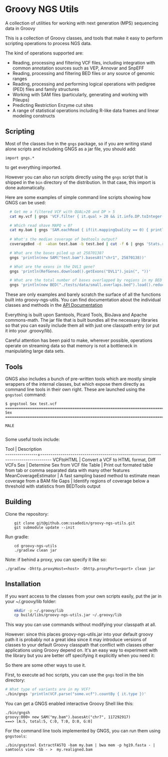 # Groovy NGS Utils

A collection of utilities for working with next generation (MPS) sequencing data in Groovy

This is a collection of Groovy classes, and tools that make it easy to perform 
scripting operations to process NGS data.

The kind of operations supported are:

  * Reading, processing and filtering VCF files, including integration with common annotation sources such as VEP, Annovar and SnpEFF
  * Reading, processing and filtering BED files or any source of genomic ranges
  * Reading, processing and performing logical operations with pedigree (PED) files and family structures
  * Working with SAM files (particularly, generating and working with Pileups)
  * Predicting Restriction Enzyme cut sites
  * A range of statistical operations including R-like data frames and linear modeling constructs

## Scripting

Most of the classes live in the `gngs` package, so if you are writing stand alone scripts
and includeing GNGS as a jar file, you should add:

```
import gngs.*
```

to get everything imported.

However you can also run scripts directly using the `gngs` script that is shipped in the `bin`
directory of the distribution. In that case, this import is done automatically.

Here are some examples of simple command line scripts showing how GNGS can be used:

```bash
  # Get me a filtered VCF with QUAL>20 and DP > 5
  cat my.vcf | gngs 'VCF.filter { it.qual > 20 && it.info.DP.toInteger()>5 }' > filtered.vcf

  # Which read shave MAPQ = 0?
  cat my.bam | gngs 'SAM.eachRead { if(it.mappingQuality == 0) { println it.readName } }'
  
  # What's the median coverage of bedtools output?
  coverageBed -d  -abam test.bam -b test.bed | cut -f 6 | gngs 'Stats.read().median'

  # What are the bases piled up at 25870138?
  gngs 'println(new SAM("test.bam").basesAt("chr1", 25870138))'

  # What are the exons in the DVL1 gene?
  gngs 'println(RefGenes.download().getExons("DVL1").join(", "))'

  # What are the total number of bases overlapped by regions in my BED file?
  gngs 'println(new BED("./tests/data/small.overlaps.bed").load().reduce().size())'

```

These are only examples and barely scratch the surface of all the functions built into
groovy-ngs-utils. You can find documentation about the individual classes and methods
in the [API Documentation](http://ssadedin.github.io/groovy-ngs-utils/doc/index.html)
  
Everything is built upon Samtools, Picard Tools, BioJava and Apache commons-math. The jar file that 
is built bundles all the necessary libraries so that you can easily include them all with just one
classpath entry (or put it into your .groovy/lib).

Careful attention has been paid to make, wherever possible, operations operate on streaming data so that
memory is not a bottleneck in manipulating large data sets.

## Tools

GNGS also includes a bunch of pre-written tools which are mostly simple wrappers of 
the internal classes, but which expose them directly as command line tools in their 
own right. These are launched using the `gngstool` command: 

```
$ gngstool Sex test.vcf
================================================================================
Sex
================================================================================

MALE
 
```

Some useful tools include:

Tool            | Description           
----------------+-----------------------------------------------------------------------------------
VCFtoHTML       | Convert a VCF to HTML format, Diff VCFs
Sex             | Determine Sex from VCF file
Table           | Print out formated table from tab or comma separated data with many other features
MeanCoverageEstimator | A fast sampling based method to estimate mean coverage from a BAM file
Gaps            | Identify regions of coverage below a threshold with statistics from BEDTools output

## Building

Clone the repository:

```
    git clone git@github.com:ssadedin/groovy-ngs-utils.git
    git submodule update --init
```

Run gradle:

```
    cd groovy-ngs-utils
    ./gradlew clean jar
```

Note: if behind a proxy, you can specify it like so:

```
./gradlew -Dhttp.proxyHost=<host> -Dhttp.proxyPort=<port> clean jar
```

## Installation

If you want access to the classes from your own scripts easily, put the jar in your ~/.groovy/lib folder:

```bash
    mkdir -p ~/.groovy/lib
    cp build/libs/groovy-ngs-utils.jar ~/.groovy/lib
```

This way you can use commands without modifying your classpath at all.

However: since this places groovy-ngs-utils.jar into your default groovy path
it is probably not a great idea since it may introduce versions of classes to your default Groovy
classpath that conflict with classes other applications using Groovy depend on.
It's an easy way to experiment with the library but you are better off
specifying it explicitly when you need it:

So there are some other ways to use it.

First, to execute ad hoc scripts, you can use the `gngs` tool in the bin directory:

```bash
# What type of variants are in my VCF?
./bin/gngs 'println(VCF.parse("some.vcf").countBy { it.type })'
```

You can get a GNGS enabled interactive Groovy Shell like this:

```
./bin/gngsh
groovy:000> new SAM("my.bam").basesAt("chr7", 117292917)
===> [A:5, total:5, C:0, T:0, D:0, G:0]
```

For the command line tools implemented by GNGS, you can run them using `gngstools`:

```
./bin/gngstool ExtractFASTQ -bam my.bam | bwa mem -p hg19.fasta - | samtools view -Sb - >  my.realigned.bam
```

